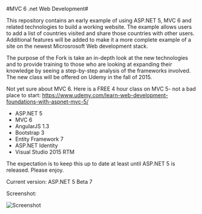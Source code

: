 ﻿#MVC 6 .net Web Development#

This repository contains an early example of using ASP.NET 5, MVC 6 and related technologies
to build a working website. The example allows users to add a list of countries visited and
share those countries with other users. Additional features will be added to make it a more complete example
of a site on the newest Microsrosoft Web development stack.

The purpose of the Fork is take an in-depth look at the new technologies and to provide training to those
who are looking at expanding their knowledge by seeing a step-by-step analysis of the frameworks involved. The new class will be offered on Udemy in the fall of 2015.

Not yet sure about MVC 6. Here is a FREE 4 hour class on MVC 5- not a bad place to start:
https://www.udemy.com/learn-web-development-foundations-with-aspnet-mvc-5/

* ASP.NET 5
* MVC 6
* AngularJS 1.3
* Bootstrap 3
* Entity Framework 7
* ASP.NET Identity
* Visual Studio 2015 RTM

The expectation is to keep this up to date at least until ASP.NET 5 
is released. Please enjoy.

Current version: ASP.NET 5 Beta 7

Screenshot:

![Screenshot](screenshot.jpg)

